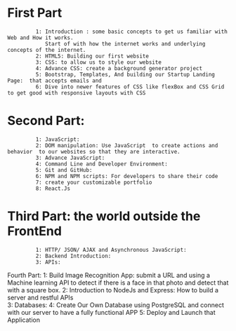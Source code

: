 # First Part

             1: Introduction : some basic concepts to get us familiar with Web and How it works.
                Start of with how the internet works and underlying concepts of the internet.
             2: HTML5: Building our first website
             3: CSS: to allow us to style our website
             4: Advance CSS: create a background generator project
             5: Bootstrap, Templates, And building our Startup Landing Page:  that accepts emails and
             6: Dive into newer features of CSS like flexBox and CSS Grid to get good with responsive layouts with CSS

# Second Part:

             1: JavaScript:
             2: DOM manipulation: Use JavaScript  to create actions and behavior  to our websites so that they are interactive.
             3: Advance JavaScript:
             4: Command Line and Developer Environment:
             5: Git and GitHub:
             6: NPM and NPM scripts: For developers to share their code
             7: create your customizable portfolio
             8: React.Js

# Third Part: the world outside the FrontEnd

             1: HTTP/ JSON/ AJAX and Asynchronous JavaScript:
             2: Backend Introduction:
             3: APIs:

Fourth Part:
            1: Build Image Recognition App: submit a URL and using a Machine learning API to detect if there is a face in that photo and detect that with a square box.
            2: Introduction to NodeJs and Express: How to build a server and restful APIs  
            3: Databases:
            4: Create Our Own Database using PostgreSQL and connect with our server to have a fully functional APP
            5: Deploy and Launch that Application
